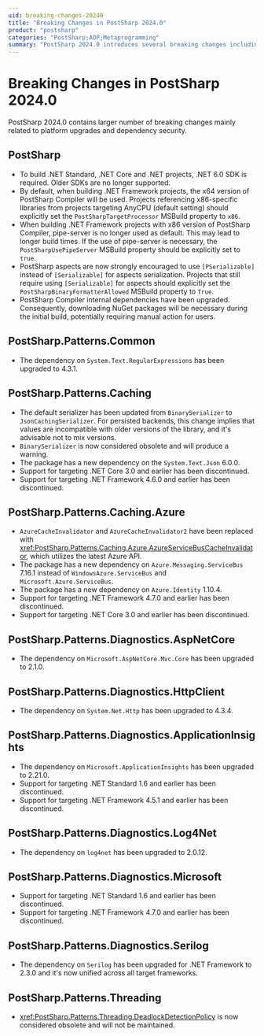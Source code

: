 ```yaml
---
uid: breaking-changes-20240
title: "Breaking Changes in PostSharp 2024.0"
product: "postsharp"
categories: "PostSharp;AOP;Metaprogramming"
summary: "PostSharp 2024.0 introduces several breaking changes including build errors, changes in behavior, and deprecated platforms and features."
---
```

# Breaking Changes in PostSharp 2024.0

PostSharp 2024.0 contains larger number of breaking changes mainly related to platform upgrades and dependency security.

## PostSharp
* To build .NET Standard, .NET Core and .NET projects, .NET 6.0 SDK is required. Older SDKs are no longer supported.
* By default, when building .NET Framework projects, the x64 version of PostSharp Compiler will be used. 
  Projects referencing x86-specific libraries from projects targeting AnyCPU (default setting) should explicitly set the `PostSharpTargetProcessor` MSBuild property to `x86`.
* When building .NET Framework projects with x86 version of PostSharp Compiler, pipe-server is no longer used as default. This may lead to longer build times.
  If the use of pipe-server is necessary, the `PostSharpUsePipeServer` MSBuild property should be explicitly set to `true`.
* PostSharp aspects are now strongly encouraged to use `[PSerializable]` instead of `[Serializable]` for aspects serialization. 
  Projects that still require using `[Serializable]` for aspects should explicitly set the `PostSharpBinaryFormatterAllowed` MSBuild property to `True`.
* PostSharp Compiler internal dependencies have been upgraded. Consequently, downloading NuGet packages will be necessary during the initial build, potentially requiring manual action for users.

## PostSharp.Patterns.Common
* The dependency on `System.Text.RegularExpressions` has been upgraded to 4.3.1.

## PostSharp.Patterns.Caching
* The default serializer has been updated from `BinarySerializer` to `JsonCachingSerializer`. For persisted backends, this change implies that values are incompatible with older versions of the library, and it's advisable not to mix versions.
* `BinarySerializer` is now considered obsolete and will produce a warning.
* The package has a new dependency on the `System.Text.Json` 6.0.0.
* Support for targeting .NET Core 3.0 and earlier has been discontinued.
* Support for targeting .NET Framework 4.6.0 and earlier has been discontinued.

## PostSharp.Patterns.Caching.Azure
* `AzureCacheInvalidator` and `AzureCacheInvalidator2` have been replaced with <xref:PostSharp.Patterns.Caching.Azure.AzureServiceBusCacheInvalidator>, which utilizes the latest Azure API.
* The package has a new dependency on `Azure.Messaging.ServiceBus` 7.16.1 instead of `WindowsAzure.ServiceBus` and `Microsoft.Azure.ServiceBus`.
* The package has a new dependency on `Azure.Identity` 1.10.4.
* Support for targeting .NET Framework 4.7.0 and earlier has been discontinued.
* Support for targeting .NET Core 3.0 and earlier has been discontinued.

## PostSharp.Patterns.Diagnostics.AspNetCore
* The dependency on `Microsoft.AspNetCore.Mvc.Core` has been upgraded to 2.1.0.

## PostSharp.Patterns.Diagnostics.HttpClient
* The dependency on `System.Net.Http` has been upgraded to 4.3.4.

## PostSharp.Patterns.Diagnostics.ApplicationInsights
* The dependency on `Microsoft.ApplicationInsights` has been upgraded to 2.21.0.
* Support for targeting .NET Standard 1.6 and earlier has been discontinued.
* Support for targeting .NET Framework 4.5.1 and earlier has been discontinued.

## PostSharp.Patterns.Diagnostics.Log4Net
* The dependency on `log4net` has been upgraded to 2.0.12.

## PostSharp.Patterns.Diagnostics.Microsoft
* Support for targeting .NET Standard 1.6 and earlier has been discontinued.
* Support for targeting .NET Framework 4.7.0 and earlier has been discontinued.

## PostSharp.Patterns.Diagnostics.Serilog
* The dependency on `Serilog` has been upgraded for .NET Framework to 2.3.0 and it's now unified across all target frameworks.

## PostSharp.Patterns.Threading
* <xref:PostSharp.Patterns.Threading.DeadlockDetectionPolicy> is now considered obsolete and will not be maintained.